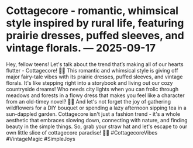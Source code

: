 # Cottagecore - romantic, whimsical style inspired by rural life, featuring prairie dresses, puffed sleeves, and vintage florals. — 2025-09-17

Hey, fellow teens! Let's talk about the trend that’s making all of our hearts flutter - Cottagecore! 🌿✨ This romantic and whimsical style is giving off major fairy-tale vibes with its prairie dresses, puffed sleeves, and vintage florals. It's like stepping right into a storybook and living out our cozy countryside dreams! Who needs city lights when you can frolic through meadows and forests in a flowy dress that makes you feel like a character from an old-timey novel? 🌸🌾 And let's not forget the joy of gathering wildflowers for a DIY bouquet or spending a lazy afternoon sipping tea in a sun-dappled garden. Cottagecore isn't just a fashion trend - it's a whole aesthetic that embraces slowing down, connecting with nature, and finding beauty in the simple things. So, grab your straw hat and let's escape to our own little slice of cottagecore paradise! 🌻💫 #CottagecoreVibes #VintageMagic #SimpleJoys